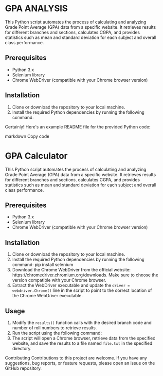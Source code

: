 # GPA ANALYSIS

This Python script automates the process of calculating and analyzing Grade Point Average (GPA) data from a specific website. It retrieves results for different branches and sections, calculates CGPA, and provides statistics such as mean and standard deviation for each subject and overall class performance.

## Prerequisites

- Python 3.x
- Selenium library
- Chrome WebDriver (compatible with your Chrome browser version)

## Installation

1. Clone or download the repository to your local machine.
2. Install the required Python dependencies by running the following command:

Certainly! Here's an example README file for the provided Python code:

markdown
Copy code
# GPA Calculator

This Python script automates the process of calculating and analyzing Grade Point Average (GPA) data from a specific website. It retrieves results for different branches and sections, calculates CGPA, and provides statistics such as mean and standard deviation for each subject and overall class performance.

## Prerequisites

- Python 3.x
- Selenium library
- Chrome WebDriver (compatible with your Chrome browser version)

## Installation

1. Clone or download the repository to your local machine.
2. Install the required Python dependencies by running the following command:
pip install selenium
3. Download the Chrome WebDriver from the official website: https://chromedriver.chromium.org/downloads. Make sure to choose the version compatible with your Chrome browser.
4. Extract the WebDriver executable and update the `driver = webdriver.Chrome()` line in the script to point to the correct location of the Chrome WebDriver executable.

## Usage

1. Modify the `results()` function calls with the desired branch code and number of roll numbers to retrieve results.
2. Run the script using the following command:
3. The script will open a Chrome browser, retrieve data from the specified website, and save the results to a file named `file.txt` in the specified directory.

Contributing
Contributions to this project are welcome. If you have any suggestions, bug reports, or feature requests, please open an issue on the GitHub repository.
